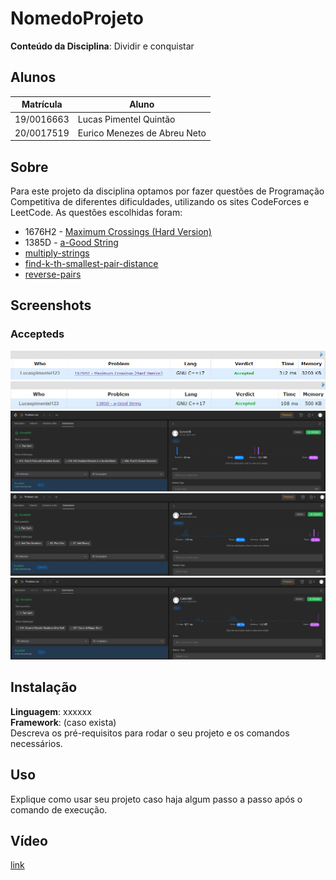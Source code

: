# NomedoProjeto

**Conteúdo da Disciplina**: Dividir e conquistar<br>

## Alunos

| Matrícula  | Aluno                        |
| ---------- | ---------------------------- |
| 19/0016663 | Lucas Pimentel Quintão       |
| 20/0017519 | Eurico Menezes de Abreu Neto |

## Sobre

Para este projeto da disciplina optamos por fazer questões de Programação Competitiva de diferentes dificuldades, utilizando os sites CodeForces e LeetCode. As questões escolhidas foram:

- 1676H2 - [Maximum Crossings (Hard Version)](https://codeforces.com/problemset/problem/1676/H2)
- 1385D - [a-Good String](https://codeforces.com/problemset/problem/1385/D)
- [multiply-strings](https://leetcode.com/problems/multiply-strings/description/)
- [find-k-th-smallest-pair-distance](https://leetcode.com/problems/find-k-th-smallest-pair-distance/)
- [reverse-pairs](https://leetcode.com/problems/reverse-pairs)

## Screenshots

### Accepteds

![image](./assets/Max_Croosings_AC.png)
![image](./assets/AC_GoodString.png)
![image](./assets/find-k-th-smallest-pair-distance.png)
![image](./assets/multiply-strings.png)
![image](./assets/reverse-pairs.png)

## Instalação

**Linguagem**: xxxxxx<br>
**Framework**: (caso exista)<br>
Descreva os pré-requisitos para rodar o seu projeto e os comandos necessários.

## Uso

Explique como usar seu projeto caso haja algum passo a passo após o comando de execução.

## Vídeo

[link]([https://leetcode.com/problems/reverse-pairs](https://unbbr-my.sharepoint.com/:v:/g/personal/190016663_aluno_unb_br/EVR40lxVcm9CpQvztP1SMBABv2eJElq-pfZx5fAWqS9D8g?e=8dywd3)https://unbbr-my.sharepoint.com/:v:/g/personal/190016663_aluno_unb_br/EVR40lxVcm9CpQvztP1SMBABv2eJElq-pfZx5fAWqS9D8g?e=8dywd3)

